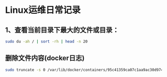 # Linux运维日常记录

## 1、查看当前目录下最大的文件或目录：

```sh
sudo du -ah / | sort -rh | head -n 20
```
## 删除文件内容(docker日志)

```sh
sudo truncate -s 0 /var/lib/docker/containers/95c41359ca07c1aa9ac30d974b6cce5b530dbc9a5cb6734173510d4d69c6ffa7/95c41359ca07c1aa9ac30d974b6cce5b530dbc9a5cb6734173510d4d69c6ffa7-json.log
```